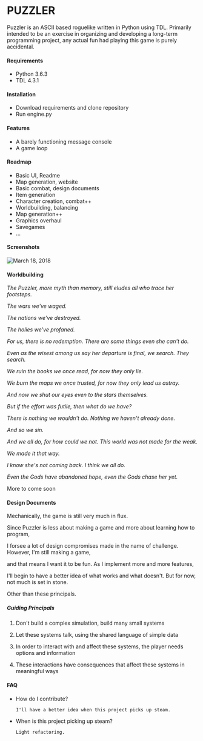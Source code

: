 # PUZZLER

Puzzler is an ASCII based roguelike written in Python using TDL. Primarily intended to be an exercise in organizing and developing a long-term programming project, any actual fun had playing this game is purely accidental.

#### Requirements
+ Python 3.6.3
+ TDL    4.3.1

#### Installation
+ Download requirements and clone repository
+ Run engine.py

#### Features
+ A barely functioning message console
+ A game loop

#### Roadmap
+ Basic UI, Readme
+ Map generation, website
+ Basic combat, design documents
+ Item generation
+ Character creation, combat++
+ Worldbuilding, balancing
+ Map generation++
+ Graphics overhaul
+ Savegames
+ ...

#### Screenshots
![March 18, 2018](https://i.imgur.com/Erd8ZA5.png?1)

#### Worldbuilding
*The Puzzler, more myth than memory, still eludes all who trace her footsteps.*

*The wars we've waged.*

*The nations we've destroyed.*

*The holies we've profaned.*

*For us, there is no redemption. There are some things even she can't do.*

*Even as the wisest among us say her departure is final, we search. They search.*

*We ruin the books we once read, for now they only lie.*

*We burn the maps we once trusted, for now they only lead us astray.*

*And now we shut our eyes even to the stars themselves.*

*But if the effort was futile, then what do we have?*

*There is nothing we wouldn't do. Nothing we haven't already done.*

*And so we sin.*

*And we all do, for how could we not. This world was not made for the weak.*

*We made it that way.*

*I know she's not coming back. I think we all do.*

*Even the Gods have abandoned hope, even the Gods chase her yet.*

More to come soon

#### Design Documents
Mechanically, the game is still very much in flux. 

Since Puzzler is less about making a game and more about learning how to program,

I forsee a lot of design compromises made in the name of challenge. However, I'm still making a game, 

and that means I want it to be fun. As I implement more and more features, 

I'll begin to have a better idea of what works and what doesn't. But for now, not much is set in stone. 

Other than these principals.

##### Guiding Principals

1. Don't build a complex simulation, build many small systems

2. Let these systems talk, using the shared language of simple data

2. In order to interact with and affect these systems, the player needs options and information

3. These interactions have consequences that affect these systems in meaningful ways

#### FAQ
+ How do I contribute?

      I'll have a better idea when this project picks up steam.

+ When is this project picking up steam?
      
      Light refactoring.

